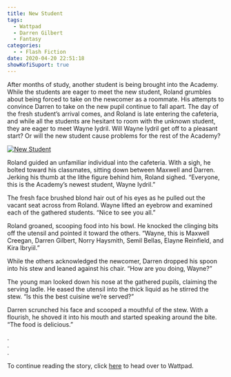 ```yaml
---
title: New Student
tags:
  - Wattpad
  - Darren Gilbert
  - Fantasy
categories:
  - - Flash Fiction
date: 2020-04-20 22:51:18
showKofiSuport: true
---
```


After months of study, another student is being brought into the Academy. While the students are eager to meet the new student, Roland grumbles about being forced to take on the newcomer as a roommate. His attempts to convince Darren to take on the new pupil continue to fall apart. The day of the fresh student’s arrival comes, and Roland is late entering the cafeteria, and while all the students are hesitant to room with the unknown student, they are eager to meet Wayne Iydril.<!-- more --> Will Wayne Iydril get off to a pleasant start? Or will the new student cause problems for the rest of the Academy?

<div class="center">

[![New Student](/images/covers/darrengilbert.png "New Student")](https://www.wattpad.com/870249658-darren-gilbert-journeys-new-student)

</div>

Roland guided an unfamiliar individual into the cafeteria. With a sigh, he bolted toward his classmates, sitting down between Maxwell and Darren. Jerking his thumb at the lithe figure behind him, Roland sighed. “Everyone, this is the Academy’s newest student, Wayne Iydril.”

The fresh face brushed blond hair out of his eyes as he pulled out the vacant seat across from Roland. Wayne lifted an eyebrow and examined each of the gathered students. “Nice to see you all.”

Roland groaned, scooping food into his bowl. He knocked the clinging bits off the utensil and pointed it toward the others. “Wayne, this is Maxwell Creegan, Darren Gilbert, Norry Haysmith, Semil Bellas, Elayne Reinfield, and Kira Ibryiil.”

While the others acknowledged the newcomer, Darren dropped his spoon into his stew and leaned against his chair. “How are you doing, Wayne?”

The young man looked down his nose at the gathered pupils, claiming the serving ladle. He eased the utensil into the thick liquid as he stirred the stew. “Is this the best cuisine we’re served?”

Darren scrunched his face and scooped a mouthful of the stew. With a flourish, he shoved it into his mouth and started speaking around the bite. “The food is delicious.”

<div class="center story-ellipses">

.</br>
.</br>
.</br>

</div>

<div class="center">

To continue reading the story, click [here](https://www.wattpad.com/870249658-darren-gilbert-journeys-new-student) to head over to Wattpad.

</div>